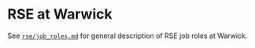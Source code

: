 # RSE at Warwick

See [`rse/job_roles.md`](../job_roles.md) for general description of RSE job 
roles at Warwick.